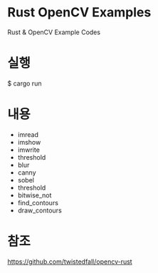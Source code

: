 # Rust OpenCV Examples
Rust &amp; OpenCV Example Codes

# 실행
$ cargo run

# 내용
* imread
* imshow
* imwrite
* threshold
* blur
* canny
* sobel
* threshold
* bitwise_not
* find_contours
* draw_contours


# 참조
https://github.com/twistedfall/opencv-rust

